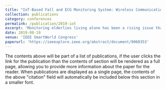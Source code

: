 ```yaml
---
title: "IoT-Based Fall and ECG Monitoring System: Wireless Communication System Based Firebase Realtime Database"
collection: publications
category: conferences
permalink: /publication/2019-iot
excerpt: 'Monitoring elderlies living alone has been a rising issue that caregivers are interested in solving since many elderlies are at risk of experiencing a fall. In the absence of urgent help, serious consequences may occur. This paper presents a complete communication system to monitor elderlies by checking their Electrocardiogram (ECG) and accelerometer data through a cloud-based server anytime on a mobile application ensuring that they are unharmed. This has been implemented by having a Multi-core Processing Unit (MPU), acting as a gateway, at the elderly's side monitoring signals coming from a wearable sensing device. It will classify ECG and accelerometer data using Machine Learning algorithms, stream the data upon request, alert caregivers through a mobile application and store the data on the database for further analysis in case of a fall. Fall detection had an accuracy of 95% using Extended Nearest Neighbor (E-NN) learning algorithm.'
date: 2019-08-19
venue: 'IEEE SmartWorld Congress'
paperurl: 'https://ieeexplore.ieee.org/abstract/document/9060353'
---
```

The contents above will be part of a list of publications, if the user clicks the link for the publication than the contents of section will be rendered as a full page, allowing you to provide more information about the paper for the reader. When publications are displayed as a single page, the contents of the above "citation" field will automatically be included below this section in a smaller font.

